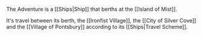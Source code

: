 The Adventure is a [[Ships|Ship]] that berths at the [[Island of Mist]].

It's travel between its berth, the [[Ironfist Village]], the [[City of Silver Cove]] and the [[Village of Pontsbury]] according to its [[Ships|Travel Scheme]].